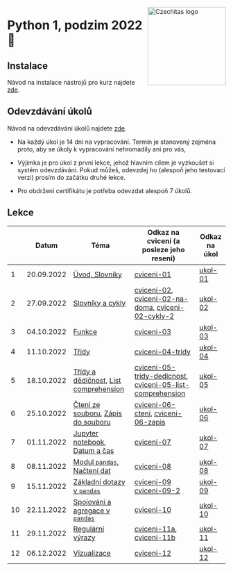 <a href="https://www.czechitas.cz/"><img align="right" src="https://cdn.myshoptet.com/usr/www.shop-czechitas.cz/user/logos/logo.png" alt="Czechitas logo" width="180"/></a>

# Python 1, podzim 2022 :snake:

## Instalace
Návod na instalace nástrojů pro kurz najdete [zde](./jak-na-instalaci.md).

## Odevzdávání úkolů
Návod na odevzdávání úkolů najdete [zde](./jak-na-domaci-ukoly.md).

* Na každý úkol je 14 dní na vypracování. Termín je stanovený zejména proto, aby se úkoly k vypracování nehromadily ani pro vás,

* Výjimka je pro úkol z první lekce, jehož hlavním cílem je vyzkoušet si systém odevzdávání. Pokud můžeš, odevzdej ho (alespoň jeho testovací verzi)
prosím do začátku druhé lekce.

* Pro obdržení certifikátu je potřeba odevzdat alespoň 7 úkolů.

## Lekce

|    | Datum      | Téma             | Odkaz na cviceni (a posleze jeho reseni) | Odkaz na úkol
| -- | ---------- | ---------------- | ------------------------------------------------------------------------ | -------------
| 1  | 20.09.2022 | [Úvod, Slovníky](https://kodim.cz/kurzy/uvod-do-progr-2/uvod-do-programovani-2/slovniky) | [cviceni-01](./reseni-cviceni/01.py) | [ukol-01](./ukoly/ukol-01.md)
| 2  | 27.09.2022 | [Slovníky a cykly](https://kodim.cz/kurzy/uvod-do-progr-2/uvod-do-programovani-2/slovniky-a-cykly) | [cviceni-02](./reseni-cviceni/02.py), [cviceni-02-na-doma](./reseni-cviceni/02-cviceni-doma.py), [cviceni-02-cykly-2](./reseni-cviceni/02-cykly-2.py)  | [ukol-02](./ukoly/ukol-02.md)
| 3  | 04.10.2022 | [Funkce](https://kodim.cz/kurzy/uvod-do-progr-2/uvod-do-programovani-2/funkce) | [cviceni-03](./reseni-cviceni/03.py) | [ukol-03](./ukoly/ukol-03.md)
| 4  | 11.10.2022 | [Třídy](https://kodim.cz/kurzy/uvod-do-progr-2/uvod-do-programovani-2/tridy)  | [cviceni-04-tridy](./reseni-cviceni/04-tridy.py) | [ukol-04](./ukoly/ukol-04.md)
| 5  | 18.10.2022 | [Třídy a dědičnost](https://kodim.cz/kurzy/uvod-do-progr-2/uvod-do-programovani-2/dedicnost),  [List comprehension](https://kodim.cz/kurzy/python-data/zaklady-programovani/text-chroustani/chroustani-seznamu) | [cviceni-05-tridy-dedicnost](./reseni-cviceni/05-tridy-dedicnost.py), [cviceni-05-list-comprehension](./reseni-cviceni/05-list-comprehension.py) | [ukol-05](./ukoly/ukol-05.md)
| 6  | 25.10.2022 | [Čtení ze souboru](https://kodim.cz/kurzy/python-data/zaklady-programovani/soubory/cteni-souboru), [Zápis do souboru](https://kodim.cz/kurzy/python-data/zaklady-programovani/soubory/zapis-souboru) | [cviceni-06-cteni](./reseni-cviceni/06-cteni.py), [cviceni-06-zapis](./reseni-cviceni/06-zapis.py)  | [ukol-06](./ukoly/ukol-06.md)
| 7  | 01.11.2022 | [Jupyter notebook](https://kodim.cz/kurzy/python-data-1/bonusy/jupyter), [Datum a čas](https://kodim.cz/kurzy/python-data-1/bonusy/datum)| [cviceni-07](./reseni-cviceni/07-datum-a-cas.py) | [ukol-07](./ukoly/ukol-07.md)
| 8  | 08.11.2022 | [Modul `pandas`](https://kodim.cz/kurzy/python-data-1/python-pro-data-1/instalace/instalace-modulu), [Načtení dat](https://kodim.cz/kurzy/python-data-1/python-pro-data-1/nacteni-dat) | [cviceni-08](./reseni-cviceni/08-nacteni-dat.py) | [ukol-08](./ukoly/ukol-08.md)
| 9  | 15.11.2022 | [Základní dotazy v `pandas`](https://kodim.cz/kurzy/python-data-1/python-pro-data-1/zakladni-dotazy) | [cviceni-09](./reseni-cviceni/09-jmena.ipynb) [cviceni-09-2](./reseni-cviceni/09-jmena-2.ipynb)| [ukol-09](./ukoly/ukol-09.md)
| 10 | 22.11.2022 | [Spojování a agregace v `pandas`](https://kodim.cz/kurzy/python-data-1/python-pro-data-1/agregace-a-spojovani)  | [cviceni-10](./reseni-cviceni/10-agregace-spojovani.ipynb) | [ukol-10](./ukoly/ukol-10.md)
| 11 | 29.11.2022 | [Regulární výrazy](https://kodim.cz/kurzy/python-data-1/ziskavani-dat/regularni-vyrazy)  | [cviceni-11a](./reseni-cviceni/11-regularni-vyrazy.md), [cviceni-11b](./reseni-cviceni/11-regularni-vyrazy-v-pythonu.ipynb) | [ukol-11](./ukoly/ukol-11.md)
| 12 | 06.12.2022 | [Vizualizace](https://kodim.cz/kurzy/python-data-1/python-pro-data-1/vizualizace) | [cviceni-12](./reseni-cviceni/12-vizualizace.ipynb) | [ukol-12](./ukoly/ukol-12.md)
